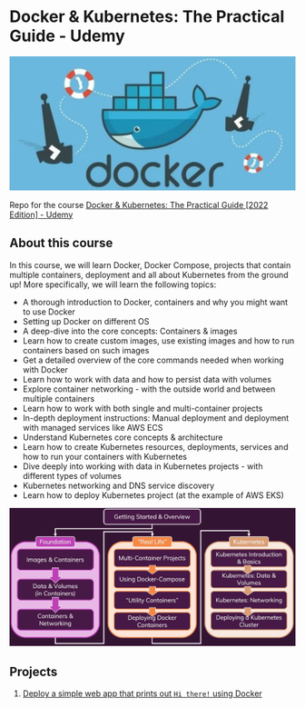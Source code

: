 # Docker & Kubernetes: The Practical Guide - Udemy
![banner](./banner.png "course banner")

Repo for the course [Docker & Kubernetes: The Practical Guide [2022 Edition] - Udemy](https://www.udemy.com/course/docker-kubernetes-the-practical-guide/)

## About this course
In this course, we will learn Docker, Docker Compose, projects that contain multiple containers, deployment and all about Kubernetes from the ground up! More specifically, we will learn the following topics:
- A thorough introduction to Docker, containers and why you might want to use Docker
- Setting up Docker on different OS
- A deep-dive into the core concepts: Containers & images
- Learn how to create custom images, use existing images and how to run containers based on such images
- Get a detailed overview of the core commands needed when working with Docker
- Learn how to work with data and how to persist data with volumes
- Explore container networking - with the outside world and between multiple containers
- Learn how to work with both single and multi-container projects
- In-depth deployment instructions: Manual deployment and deployment with managed services like AWS ECS
- Understand Kubernetes core concepts & architecture
- Learn how to create Kubernetes resources, deployments, services and how to run your containers with Kubernetes
- Dive deeply into working with data in Kubernetes projects - with different types of volumes
- Kubernetes networking and DNS service discovery
- Learn how to deploy Kubernetes project (at the example of AWS EKS)

![overview](./course-overview.png "course overview")

## Projects
1. [Deploy a simple web app that prints out `Hi there!` using Docker](./1.hi-there/)